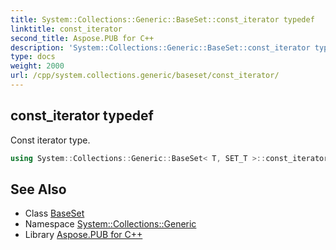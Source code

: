 ```yaml
---
title: System::Collections::Generic::BaseSet::const_iterator typedef
linktitle: const_iterator
second_title: Aspose.PUB for C++
description: 'System::Collections::Generic::BaseSet::const_iterator typedef. Const iterator type in C++.'
type: docs
weight: 2000
url: /cpp/system.collections.generic/baseset/const_iterator/
---
```

## const_iterator typedef


Const iterator type.

```cpp
using System::Collections::Generic::BaseSet< T, SET_T >::const_iterator =  typename set_t::const_iterator
```

## See Also

* Class [BaseSet](../)
* Namespace [System::Collections::Generic](../../)
* Library [Aspose.PUB for C++](../../../)
